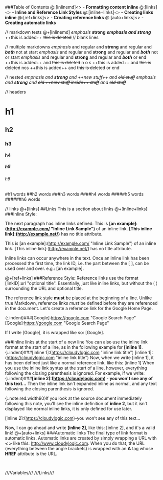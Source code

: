 ###Table of Contents
@:[inlinemd]<<Inline Markdown>> - **Formatting content inline**
@:[links]<<Links>> - **Inline and Reference Link Styles**
@:[inline+links]<<Inline Links>> - **Creating links inline**
@:[ref+links]<<Reference Links>> - **Creating reference links**
@:[auto+links]<<Automatic Links>> - **Creating automatic links**

// markdown tests
@+[inlinemd]
*emphasis*
**strong**
***emphasis and strong***
++this is added++
~~this is deleted~~
// blank lines

    
    
// multiple markdowns
*emphasis* and regular and **strong** and regular and ***both***
not at start *emphasis* and regular and **strong** and regular and ***both***
not or start *emphasis* and regular and **strong** and regular and ***both*** or end
++this is added++ and ~~this is deleted~~
n o s ++this is added++ and ~~this is deleted~~
nos ++this is added++ and ~~this is deleted~~ or end

// nested
*emphasis and **strong** and ++new stuff++ and ~~old stuff~~*
*emphasis and **strong** and ~~old ++new stuff inside++ stuff~~ and ~~old stuff~~*

// headers
# h1
## h2
### h3
#### h4
##### h5
###### h6

#h1
words
##h2
words
###h3
words
####h4
words
#####h5
words
######h6
words

// links
@+[links]
##Links
This is a section about links
@+[inline+links]
###Inline Style:

The next paragraph has inline links defined: This is **&#91;an example]:(http://example.com/ "Inline Link Sample")** of an inline link. **&#91;This inline link]:(http://example.net/)** has no title attribute.

This is [an example]:(http://example.com/ "Inline Link Sample") of an inline link. [This inline link]:(http://example.net/) has no title attribute.

Inline links can occur anywhere in the text. Once an inline link has been processed the first time, the link ID, i.e. the part between the [ ], can be used over and over. e.g.: [an example].

@+[ref+links]
###Reference Style:
Reference links use the format [linkID]:url "optional title". Essentially, just like inline links, but without the ( ) surrounding the URL and optional title.

The reference link style **must** be placed at the beginning of a line. Unlike true Markdown, reference links *must* be defined before they are referenced in the document. Let's create a reference link for the Google Home Page.

{:.indent}###[Google]:https://google.com "Google Search Page"
[Google]:https://google.com "Google Search Page"

If I write &#91;Google], it is wrapped like so: [Google].

###Inline links at the start of a new line
You can also use the inline link format at the start of a line, as in the following example for **[inline 1]**.
{:.indent}###&#91;inline 1]:(https://cloudylogic.com "inline link title") 
[inline 1]:(https://cloudylogic.com "inline link title")
Now, when we write &#91;inline 1], it has been defined just like a normal reference link, like this: [inline 1]
When you use the inline link syntax at the start of a line, however, everything following the closing parenthesis is ignored. For example, if we write:
{:.indent}###**&#91;inline 2]:(https://cloudylogic.com) - you won't see any of this text...**
Then the inline link isn't expanded inline as normal, and any text following the closing parenthesis is ignored.

{:.note.red.width90}If you look at the source document immediately following this note,  you'll see the inline definition of **inline 2**, but it isn't displayed like normal inline links, it is only defined for use later.

[inline 2]:(https://cloudylogic.com)-you won't see any of this text...

Now, I can go ahead and write **&#91;inline 2]**, like this: [inline 2], and it's a valid link!
@+[auto+links]
###Automatic links
The final type of link format is automatic links. Automatic links are created by simply wrapping a URL with ***&lt; &gt;*** like this: <http://www.cloudylogic.com>. When you do that, the URL (everything between the angle brackets) is wrapped with an **A** tag whose **HREF** attribute is the URL.

&nbsp;

///Variables///
///Links///
